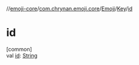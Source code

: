 //[emoji-core](../../../../index.md)/[com.chrynan.emoji.core](../../index.md)/[Emoji](../index.md)/[Key](index.md)/[id](id.md)

# id

[common]\
val [id](id.md): [String](https://kotlinlang.org/api/latest/jvm/stdlib/kotlin/-string/index.html)
